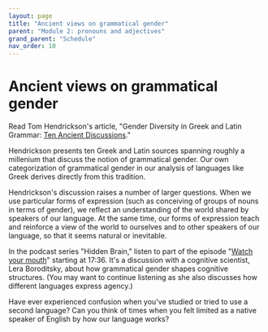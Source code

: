 ```yaml
---
layout: page
title: "Ancient views on grammatical gender"
parent: "Module 2: pronouns and adjectives"
grand_parent: "Schedule"
nav_order: 10
---
```


# Ancient views on grammatical gender



Read Tom Hendrickson's article, "Gender Diversity in Greek and Latin Grammar: [Ten Ancient Discussions](https://medium.com/ad-meliora/gender-diversity-in-greek-and-latin-grammar-ten-ancient-discussions-df371fe19af8)."

Hendrickson presents ten Greek and Latin sources spanning roughly a millenium that discuss the notion of grammatical gender. Our own categorization of grammatical gender in our analysis of languages like Greek derives directly from this tradition.  

Hendrickson's discussion raises a number of larger questions.  When we use particular forms of expression (such as conceiving of groups of nouns in terms of gender), we reflect an understanding of the world shared by speakers of our language. At the same time, our forms of expression teach and reinforce a view of the world to ourselves and to other speakers of our language, so that it seems natural or inevitable.   

In the podcast series "Hidden Brain," listen to part of the episode "[Watch your mouth](https://hiddenbrain.org/podcast/watch-your-mouth/)" starting at 17:36. It's a discussion with a cognitive scientist, Lera Boroditsky, about how grammatical gender shapes cognitive structures.  (You may want to continue listening as she also discusses how different languages express agency.)

Have ever experienced confusion when you've studied or tried to use a second language? Can you think of times when you felt limited as a native speaker of English by how our language works? 

